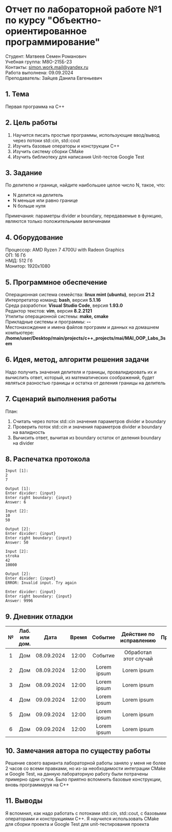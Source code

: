 # Отчет по лабораторной работе №1 по курсу "Объектно-ориентированное программирование"

Студент: Матвеев Семен Романович \
Учебная группа: M8О-215Б-23 \
Контакты: simon.work.mail@yandex.ru \
Работа выполнена: 09.09.2024\
Преподаватель: Зайцев Данила Евгеньевич

## 1. Тема

Первая программа на C++

## 2. Цель работы

1) Научится писать простые программы, использующие ввод/вывод через потоки std::cin, std::cout
2) Изучить базовые операторы и конструкции C++
3) Изучить систему сборки CMake
4) Изучить библиотеку для написания Unit-тестов Google Test

## 3. Задание

По делителю и границе, найдите наибольшее целое число N, такое, что:
- N делится на делитель
- N меньше или равно границе
- N больше нуля
 
Примечания: параметры divider и boundary, передаваемые в функцию, являются только положительными
величинами

## 4. Оборудование

Процессор: AMD Ryzen 7 4700U with Radeon Graphics \
ОП: 16 Гб \
НМД: 512 Гб \
Монитор: 1920x1080

## 5. Программное обеспечение

Операционная система семейства: **linux mint (ubuntu)**, версия **21.2** \
Интерпретатор команд: **bash**, версия **5.1.16** \
Среда разработки: **Visual Studio Code**, версия **1.93.0** \
Редактор текстов: **vim**, версия **8.2.2121** \
Утилиты операционной системы: **make, cmake** \
Прикладные системы и программы: **--** \
Местонахождение и имена файлов программ и данных на домашнем компьютере: **/home/user/Desktop/main/projects/c++_projects/mai/MAI_OOP_Labs_3sem**

## 6. Идея, метод, алгоритм решения задачи

Надо получить значения делителя и границы, провалидировать их и вычислить ответ, который, из математических соображений, будет являться разностью границы и остатка от деления границы на делитель

## 7. Сценарий выполнения работы

План:

1. Считать через поток std::cin значения параметров divider и boundary 
2. Проверить поток std::cin и значения параметров divider и boundary на валидность
3. Вычисить ответ, вычитая из boundary остаток от деления boundary на divider

## 8. Распечатка протокола

```
Input [1]:
2
7

Output [1]:
Enter divider: {input}
Enter right boundary: {input}
Answer: 6

Input [2]:
10
50

Output [2]:
Enter divider: {input}
Enter right boundary: {input}
Answer: 50

Input [2]:
stroka
42
10000

Output [2]:
Enter divider: {input}
ERROR: Invalid input. Try again

Enter divider: {input}
Enter right boundary: {input}
Answer: 9996
```

## 9. Дневник отладки

| №   | Лаб. или дом. | Дата       | Время | Событие                                                                                                        | Действие по исправлению | Примечание |
|:---:|:-------------:|:----------:|:-----:|:--------------------------------------------------------------------------------------------------------------:|:-----------------------:|:----------:|
| 1 | Дом | 08.09.2024 | 12:00 | Событие | Обработал этот случай |  |
| 2 | Дом | 08.09.2024 | 12:00 | Lorem ipsum | Lorem ipsum |   |
| 3 | Дом | 08.09.2024 | 12:00 | Lorem ipsum | Lorem ipsum |   |
| 4 | Дом | 09.09.2024 | 12:00 | Lorem ipsum | Lorem ipsum |   |
| 5 | Дом | 09.09.2024 | 12:00 | Lorem ipsum | Lorem ipsum |   |
| 6 | Дом | 09.09.2024 | 12:00 | Lorem ipsum | Lorem ipsum |   |


## 10. Замечания автора по существу работы

Решение своего варианта лабораторной работы заняло у меня не более 2 часов со всеми правками, но из-за необходимости интеграции CMake и Google Test, на данную лабораторную работу были потрачены примерно одни сутки. Было приятно вспомнить базовые конструкции, вновь программируя на C++

## 11. Выводы

Я вспомнил, как надо работать с потоками std::cin, std::cout, с базовыми операторами и конструкциями C++. Я научился использовать CMake для сборки проекта и Google Test для unit-тестирования проекта